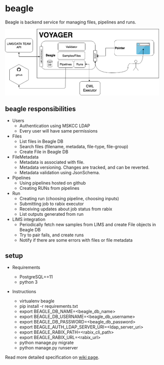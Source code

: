 # beagle

Beagle is backend service for managing files, pipelines and runs.

![alt text](docs/pics/voyager.png "Diagram of Voyager project")

## beagle responsibilities 

- Users
  - Authentication using MSKCC LDAP
  - Every user will have same permissions
- Files
  - List files in Beagle DB
  - Search files (filename, metadata, file-type, file-group)
  - Create File in Beagle DB
- FileMetadata
  - Metadata is associated with file.
  - Metadata versioning. Changes are tracked, and can be reverted.
  - Metadata validation using JsonSchema.
- Pipelines
  - Using pipelines hosted on github
  - Creating RUNs from pipelines
- Run
  - Creating run (choosing pipeline, choosing inputs)
  - Submitting job to rabix executor
  - Receiving updates about job status from rabix
  - List outputs generated from run
- LIMS integration
  - Periodically fetch new samples from LIMS and create File objects in Beagle DB
  - Try to pair fails, and create runs
  - Notify if there are some errors with files or file metadata

## setup

- Requirements
  - PostgreSQL==11
  - python 3
  
- Instructions
  - virtualenv beagle
  - pip install -r requirements.txt
  - export BEAGLE_DB_NAME=<beagle_db_name>
  - export BEAGLE_DB_USERNAME=<beagle_db_username>
  - export BEAGLE_DB_PASSWORD=<beagle_db_password>
  - export BEAGLE_AUTH_LDAP_SERVER_URI=<ldap_server_uri>
  - export BEAGLE_RABIX_PATH=<rabix_cli_path>
  - export BEAGLE_RABIX_URL=<rabix_url>
  - python manage.py migrate
  - python manage.py runserver

Read more detailed specification on [wiki page](https://github.com/mskcc/beagle/wiki/Beagle).